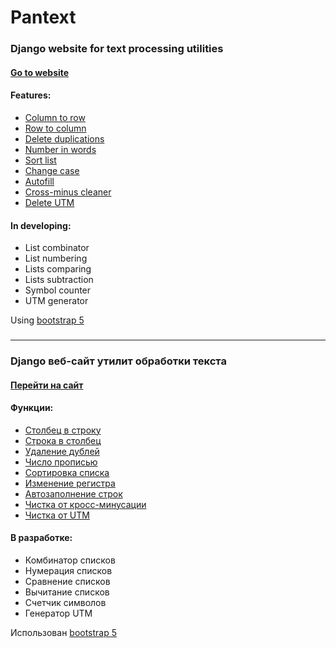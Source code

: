 # Pantext
### Django website for text processing utilities
#### [Go to website](https://pantext.ru)
#### Features:
* [Column to row](https://pantext.ru/tools/column_to_row)
* [Row to column](https://pantext.ru/tools/row_to_column)
* [Delete duplications](https://pantext.ru/tools/delete_duplicates)
* [Number in words](https://pantext.ru/tools/numbers_in_words)
* [Sort list](https://pantext.ru/tools/list_sorting)
* [Change case](https://pantext.ru/tools/change_case)
* [Autofill](https://pantext.ru/tools/autofill)
* [Cross-minus cleaner](https://pantext.ru/tools/cross_minus_cleaner)
* [Delete UTM](https://pantext.ru/tools/delete_utm)

#### In developing:
* List combinator
* List numbering
* Lists comparing
* Lists subtraction
* Symbol counter
* UTM generator

Using [bootstrap 5](https://mdbootstrap.com/docs/standard/getting-started/installation/)
###
___
### Django веб-сайт утилит обработки текста
#### [Перейти на сайт](https://pantext.ru)
#### Функции:
* [Столбец в строку](https://pantext.ru/tools/column_to_row)
* [Строка в столбец](https://pantext.ru/tools/row_to_column)
* [Удаление дублей](https://pantext.ru/tools/delete_duplicates)
* [Число прописью](https://pantext.ru/tools/numbers_in_words)
* [Сортировка списка](https://pantext.ru/tools/list_sorting)
* [Изменение регистра](https://pantext.ru/tools/change_case)
* [Автозаполнение строк](https://pantext.ru/tools/autofill)
* [Чистка от кросс-минусации](https://pantext.ru/tools/cross_minus_cleaner)
* [Чистка от UTM](https://pantext.ru/tools/delete_utm)

#### В разработке:
* Комбинатор списков
* Нумерация списков
* Сравнение списков
* Вычитание списков
* Счетчик символов
* Генератор UTM

Использован [bootstrap 5](https://mdbootstrap.com/docs/standard/getting-started/installation/)